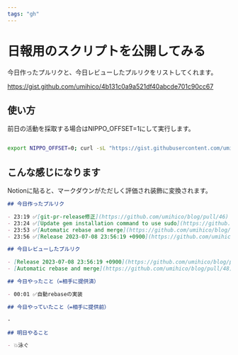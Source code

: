 ```yaml
---
tags: "gh"
---
```


# 日報用のスクリプトを公開してみる

今日作ったプルリクと、今日レビューしたプルリクをリストしてくれます。

https://gist.github.com/umihico/4b131c0a9a521df40abcde701c90cc67

## 使い方

前日の活動を採取する場合はNIPPO_OFFSET=1にして実行します。

```bash

export NIPPO_OFFSET=0; curl -sL "https://gist.githubusercontent.com/umihico/4b131c0a9a521df40abcde701c90cc67/raw/dockered.sh?v=$(date +'%s')" | bash -exv

```

## こんな感じになります

Notionに貼ると、マークダウンがただしく評価され装飾に変換されます。

```markdown
## 今日作ったプルリク

- 23:19 ✅[git-pr-release修正](https://github.com/umihico/blog/pull/46)
- 23:24 ✅[Update gem installation command to use sudo](https://github.com/umihico/blog/pull/47)
- 23:53 ✅[Automatic rebase and merge](https://github.com/umihico/blog/pull/48)
- 23:56 ✅[Release 2023-07-08 23:56:19 +0900](https://github.com/umihico/blog/pull/49)

## 今日レビューしたプルリク

- [Release 2023-07-08 23:56:19 +0900](https://github.com/umihico/blog/pull/49)
- [Automatic rebase and merge](https://github.com/umihico/blog/pull/48)

## 今日やったこと（=相手に提供済）

- 00:01 ✅自動rebaseの実装

## 今日やっていたこと（=相手に提供前）

-

## 明日やること

- 💥泳ぐ
```

